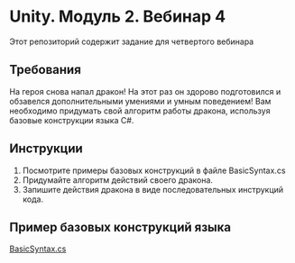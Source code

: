 # Unity. Модуль 2. Вебинар 4

Этот репозиторий содержит задание для четвертого вебинара

## Требования

На героя снова напал дракон! На этот раз он здорово подготовился и обзавелся дополнительными умениями и умным поведением!
Вам необходимо придумать свой алгоритм работы дракона, используя базовые конструкции языка C#.

## Инструкции
1. Посмотрите примеры базовых конструкций в файле BasicSyntax.cs
2. Придумайте алгоритм действий своего дракона.
3. Запишите действия дракона в виде последовательных инструкций кода.

## Пример базовых конструкций языка

[BasicSyntax.cs](/BasicSyntax.cs)


